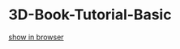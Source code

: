 # 3D-Book-Tutorial-Basic

[show in browser]([https://codingstar-jason.github.io/3D-Book-Tutorial-Basic-CodingStar/](https://chie41.github.io/scrapbook/?fbclid=IwZXh0bgNhZW0CMTEAAR0acwRX-KEeDRrtL0rti37fDIbJdO_0OagMtw6tYAjVU_Mp1_BK15Nx3oY_aem_NGgqexhj7v8jfdPp6crwEw))
